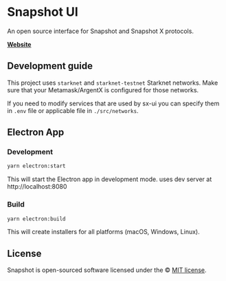 # Snapshot UI

An open source interface for Snapshot and Snapshot X protocols.

**[Website](https://snapshot.box)**

## Development guide

This project uses `starknet` and `starknet-testnet` Starknet networks. Make sure that your Metamask/ArgentX is
configured for those networks.

If you need to modify services that are used by sx-ui you can specify them in `.env` file or applicable
file in `./src/networks`.

## Electron App

### Development

```bash
yarn electron:start
```

This will start the Electron app in development mode. uses dev server at http://localhost:8080

### Build

```bash
yarn electron:build
```

This will create installers for all platforms (macOS, Windows, Linux).

## License

Snapshot is open-sourced software licensed under the © [MIT license](LICENSE).
